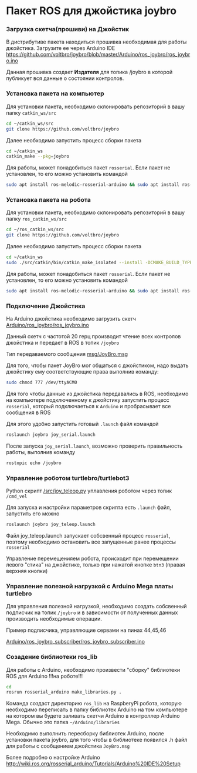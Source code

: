 # Пакет ROS для джойстика joybro

### Загрузка скетча(прошиви) на Джойстик
В дистрибутиве пакета находиться прошивка необходимая для работы джойстика. Загрузите ее через Arduino IDE 
https://github.com/voltbro/joybro/blob/master/Arduino/ros_joybro/ros_joybro.ino

Данная прошивка создает __Издателя__ для топика /joybro в которой публикует вся данные о состоянии контролов.

### Установка пакета на компьютер

Для установки пакета, необходимо склонировать репозиторий в вашу папку `catkin_ws/src`

```bash
cd ~/catkin_ws/src
git clone https://github.com/voltbro/joybro
```

Далее необходимо запустить процесс сборки пакета

```bash
cd ~/catkin_ws
catkin_make --pkg=joybro
```

Для работы, может понадобиться пакет `rosserial`. Если пакет не установлен, то его можно установить командой

```bash
sudo apt install ros-melodic-rosserial-arduino && sudo apt install ros-melodic-rosserial
```
### Установка пакета на робота

Для установки пакета, необходимо склонировать репозиторий в вашу папку `ros_catkin_ws/src`

```bash
cd ~/ros_catkin_ws/src
git clone https://github.com/voltbro/joybro
```

Далее необходимо запустить процесс сборки пакета

```bash
cd ~/catkin_ws
sudo ./src/catkin/bin/catkin_make_isolated --install -DCMAKE_BUILD_TYPE=Release --install-space /opt/ros/melodic --pkg=joybro
```

Для работы, может понадобиться пакет `rosserial`. Если пакет не установлен, то его можно установить командой

```bash
sudo apt install ros-melodic-rosserial-arduino && sudo apt install ros-melodic-rosserial
```

### Подключение Джойстика

На Arduino джойстика необходимо загрузить скетч [Arduino/ros_joybro/ros_joybro.ino](https://github.com/voltbro/joybro/blob/master/Arduino/ros_joybro/ros_joybro.ino)

Данный скетч с частотой 20 герц производит чтение всех контролов джойстика и передает в ROS в топик `/joybro`

Тип передаваемого сообщения [msg/JoyBro.msg](https://github.com/voltbro/joybro/blob/master/msg/JoyBro.msg)

Для того, чтобы пакет JoyBro мог общаться с джойстиком, надо выдать джойстику ему соответствующие права выполнив команду:

```bash
sudo chmod 777 /dev/ttyACM0
```

Для того чтобы данные из джойстика передавались в ROS, необходимо на компьютере подключенному к джойстику запустить процесс `rosserial`, который подключаеться к `Arduino` 
и пробрасывает все сообщения в ROS

Для этого удобно запустить готовый `.launch` файл командой 

```bash
roslaunch joybro joy_serial.launch
```

После запуска `joy_serial.launch`, возможно проверить правильность работы, выполнив команду
```bash
rostopic echo /joybro
```

### Управление роботом turtlebro/turtlebot3

Python скрипт [/src/joy_teleop.py](https://github.com/voltbro/joybro/blob/master/src/joy_teleop.py) уплавления роботом через топик `/cmd_vel` 

Для запуска и настройки параметров скрипта есть `.launch` файл, запустить его можно 

```bash
roslaunch joybro joy_teleop.launch
```

Файл joy_teleop.launch запускает собсвенный процесс `rosserial`, поэтому необходимо остановить все запущенные ранее процессы `rosserial`

Управление перемещенияем робота, происходит при перемещении левого "стика" на джойстике, только при нажатой кнопке `btn3` (правая верхняя кнопки)

### Управление полезной нагрузкой с Arduino Mega платы turtlebro

Для управления полезной нагрузкой, необходимо создать собсвенный подписчик на топик `/joybro` и в зависимости от полученных данных производить необходимые операции.

Пример подписчика, управляющие сервами на пинах 44,45,46

[Arduino/ros_joybro_subscriber/ros_joybro_subscriber.ino](https://github.com/voltbro/joybro/blob/master/Arduino/ros_joybro_subscriber/ros_joybro_subscriber.ino)


### Созадение библиотеки ros_lib

Для работы с Arduinо, необходимо произвести "сборку" библиотеки ROS для Arduino !!!на роботе!!!

```bash
cd 
rosrun rosserial_arduino make_libraries.py .
```

Команда создаст директорию `ros_lib` на RaspberyPi робота, которую необходимо переписать в папку библиотек Arduino на том компьютере на котором вы будете заливать скетчи Arduino в контроллер Arduino Mega. Обычно это папка `~/Arduino/libraries`

Необходимо выполнить пересборку библиотек Arduino, после установки пакета joybro, для того чтобы в библиотеке появился .h файл для работы с сообщением джойстика `JoyBro.msg`

Более подробно о настройке Arduino http://wiki.ros.org/rosserial_arduino/Tutorials/Arduino%20IDE%20Setup

